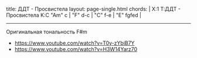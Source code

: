 title: ДДТ - Просвистела
layout: page-single.html
chords: |
    X:1
    T:ДДТ - Просвистела
    K:C
    "Am" c | "F" d-c | "C" f-e | "E" fgfed |
  
    
---

Оригинальная тональность F#m


- https://www.youtube.com/watch?v=T0y-zYbiB7Y
- https://www.youtube.com/watch?v=H3W14Yarz70